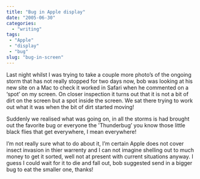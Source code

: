 ```yaml
---
title: "Bug in Apple display"
date: "2005-06-30"
categories:
  - "writing"
tags:
 - "Apple"
 - "display"
 - "bug"
slug: "bug-in-screen"
---
```


<!-- [![Photo sharing](/images/22625889_27e882dae7_m.jpg)](https://www.flickr.com/photos/funkylarma/22625889/ "ass!") -->

Last night whilst I was trying to take a couple more photo’s of the ongoing storm that has not really stopped for two days now, bob was looking at his new site on a Mac to check it worked in Safari when he commented on a ‘spot’ on my screen. On closer inspection it turns out that it is not a bit of dirt on the screen but a spot inside the screen. We sat there trying to work out what it was when the bit of dirt started moving!

Suddenly we realised what was going on, in all the storms is had brought out the favorite bug or everyone the 'Thunderbug’ you know those little black flies that get everywhere, I mean everywhere!

I’m not really sure what to do about it, I’m certain Apple does not cover insect invasion in thier warrenty and I can not imagine shelling out to much money to get it sorted, well not at present with current situations anyway. I guess I could wait for it to die and fall out, bob suggested send in a bigger bug to eat the smaller one, thanks!

<!-- [![Photo sharing](/images/22626505_17df2bb248_m.jpg)](https://www.flickr.com/photos/funkylarma/22626505/ "photo sharing") -->
